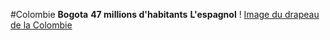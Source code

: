 #Colombie
**Bogota**
**47 millions d'habitants**
**L'espagnol** !
[Image du drapeau de la Colombie](https://upload.wikimedia.org/wikipedia/commons/thumb/2/21/Flag_of_Colombia.svg/225px-Flag_of_Colombia.svg.png)
